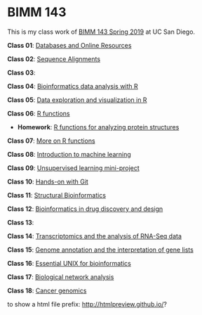# BIMM 143

This is my class work of [BIMM 143 Spring 2019](https://bioboot.github.io/bimm143_S19/) at UC San Diego.

**Class 01**: 
[Databases and Online Resources](http://htmlpreview.github.io/?https://github.com/yiiif/BIMM143/blob/master/class01/class01.html)

**Class 02**: 
[Sequence Alignments](http://htmlpreview.github.io/?https://github.com/yiiif/BIMM143/blob/master/class02/class02.html)

**Class 03**: 

**Class 04**: 
[Bioinformatics data analysis with R](http://htmlpreview.github.io/?https://github.com/yiiif/BIMM143/blob/master/class04/class04.html)

**Class 05**: 
[Data exploration and visualization in R](http://htmlpreview.github.io/?https://github.com/yiiif/BIMM143/blob/master/class05/class05.html)

**Class 06**: 
[R functions](http://htmlpreview.github.io/?https://github.com/yiiif/BIMM143/blob/master/class06/class06.html)
- **Homework**: [R functions for analyzing protein structures](http://htmlpreview.github.io/?https://github.com/yiiif/BIMM143/blob/master/class06/homework06.html)

**Class 07**: 
[More on R functions](http://htmlpreview.github.io/?https://github.com/yiiif/BIMM143/blob/master/class07/class07.html)

**Class 08**: 
[Introduction to machine learning](http://htmlpreview.github.io/?https://github.com/yiiif/BIMM143/blob/master/class08/class08.html)

**Class 09**: 
[Unsupervised learning mini-project](http://htmlpreview.github.io/?https://github.com/yiiif/BIMM143/blob/master/class09/class09.html)

**Class 10**: 
[Hands-on with Git](http://htmlpreview.github.io/?https://github.com/yiiif/BIMM143/blob/master/class10/class10.html)

**Class 11**: 
[Structural Bioinformatics](https://github.com/yiiif/BIMM143/blob/master/class11/class11.md)

**Class 12**: 
[Bioinformatics in drug discovery and design](https://github.com/yiiif/BIMM143/blob/master/class12/class12.md)

**Class 13**:

**Class 14**: 
[Transcriptomics and the analysis of RNA-Seq data](https://github.com/yiiif/BIMM143/blob/master/class14/class14.md)

**Class 15**: 
[Genome annotation and the interpretation of gene lists](https://github.com/yiiif/BIMM143/blob/master/class15/class15.md)

**Class 16**: 
[Essential UNIX for bioinformatics](https://github.com/yiiif/BIMM143/blob/master/class16/class16.md)

**Class 17**: 
[Biological network analysis](https://github.com/yiiif/BIMM143/blob/master/class17/class17.md)

**Class 18**: 
[Cancer genomics](https://github.com/yiiif/BIMM143/blob/master/class18/class18.md)

to show a html file prefix: http://htmlpreview.github.io/?
